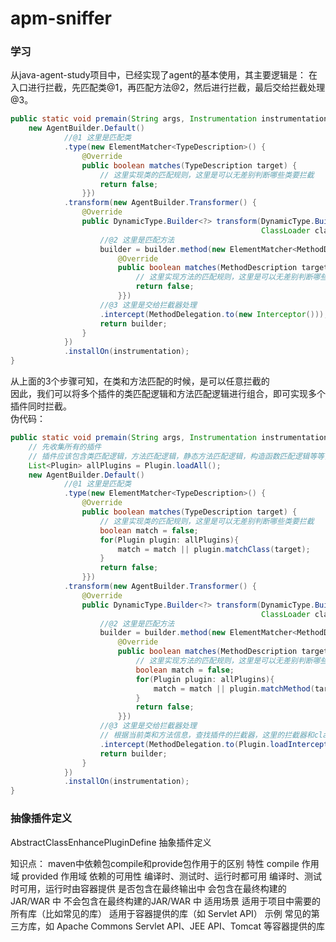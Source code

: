 # apm-sniffer

### 学习
从java-agent-study项目中，已经实现了agent的基本使用，其主要逻辑是：
在入口进行拦截，先匹配类@1，再匹配方法@2，然后进行拦截，最后交给拦截处理@3。
```java
public static void premain(String args, Instrumentation instrumentation) {
    new AgentBuilder.Default()
            //@1 这里是匹配类
            .type(new ElementMatcher<TypeDescription>() {
                @Override
                public boolean matches(TypeDescription target) {
                    // 这里实现类的匹配规则，这里是可以无差别判断哪些类要拦截
                    return false;
                }})
            .transform(new AgentBuilder.Transformer() {
                @Override
                public DynamicType.Builder<?> transform(DynamicType.Builder<?> builder, TypeDescription typeDescription,
                                                        ClassLoader classLoader, JavaModule module, ProtectionDomain protectionDomain) {
                    //@2 这里是匹配方法
                    builder = builder.method(new ElementMatcher<MethodDescription>() {
                        @Override
                        public boolean matches(MethodDescription target) {
                            // 这里实现方法的匹配规则，这里是可以无差别判断哪些方法要拦截
                            return false;
                        }})
                    //@3 这里是交给拦截器处理
                    .intercept(MethodDelegation.to(new Interceptor()));
                    return builder;
                }
            })
            .installOn(instrumentation);
}
```
从上面的3个步骤可知，在类和方法匹配的时候，是可以任意拦截的    
因此，我们可以将多个插件的类匹配逻辑和方法匹配逻辑进行组合，即可实现多个插件同时拦截。  
伪代码：  
```java
public static void premain(String args, Instrumentation instrumentation) {
    // 先收集所有的插件
    // 插件应该包含类匹配逻辑，方法匹配逻辑，静态方法匹配逻辑，构造函数匹配逻辑等等，还有方法对应的拦截器
    List<Plugin> allPlugins = Plugin.loadAll();
    new AgentBuilder.Default()
            //@1 这里是匹配类
            .type(new ElementMatcher<TypeDescription>() {
                @Override
                public boolean matches(TypeDescription target) {
                    // 这里实现类的匹配规则，这里是可以无差别判断哪些类要拦截
                    boolean match = false;
                    for(Plugin plugin: allPlugins){
                        match = match || plugin.matchClass(target);
                    }
                    return false;
                }})
            .transform(new AgentBuilder.Transformer() {
                @Override
                public DynamicType.Builder<?> transform(DynamicType.Builder<?> builder, TypeDescription typeDescription,
                                                        ClassLoader classLoader, JavaModule module, ProtectionDomain protectionDomain) {
                    //@2 这里是匹配方法
                    builder = builder.method(new ElementMatcher<MethodDescription>() {
                        @Override
                        public boolean matches(MethodDescription target) {
                            // 这里实现方法的匹配规则，这里是可以无差别判断哪些方法要拦截
                            boolean match = false;
                            for(Plugin plugin: allPlugins){
                                match = match || plugin.matchMethod(target);
                            }
                            return false;
                        }})
                    //@3 这里是交给拦截器处理
                    // 根据当前类和方法信息，查找插件的拦截器，这里的拦截器和classLoader关系非常重要！
                    .intercept(MethodDelegation.to(Plugin.loadInterceptor(typeDescription, methodDescription, classLoader)));
                    return builder;
                }
            })
            .installOn(instrumentation);
}
```

### 抽像插件定义
AbstractClassEnhancePluginDefine 抽象插件定义


知识点： maven中依赖包compile和provide包作用于的区别
特性	                    compile 作用域	                  provided 作用域
依赖的可用性      	编译时、测试时、运行时都可用  	    编译时、测试时可用，运行时由容器提供
是否包含在最终输出中	会包含在最终构建的JAR/WAR 中	    不会包含在最终构建的JAR/WAR 中
适用场景	        适用于项目中需要的所有库（比如常见的库）	适用于容器提供的库（如 Servlet API）
示例	            常见的第三方库，如 Apache Commons	    Servlet API、JEE API、Tomcat 等容器提供的库














